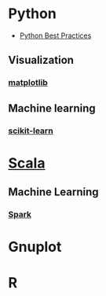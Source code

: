 # Python

- [Python Best Practices](https://gist.github.com/sloria/7001839)

## Visualization

### [matplotlib](http://matplotlib.org/)

## Machine learning

### [scikit-learn](http://scikit-learn.org/stable/)

# [Scala](https://www.scala-lang.org/)

## Machine Learning

### [Spark](http://spark.apache.org/)

# Gnuplot

# R

